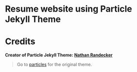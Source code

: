 # Resume website using Particle Jekyll Theme


# Credits 

**Creator of Particle Jekyll Theme: [Nathan Randecker](https://github.com/nrandecker)** 
> Go to [particles](https://github.com/nrandecker/particle) for the original theme.

